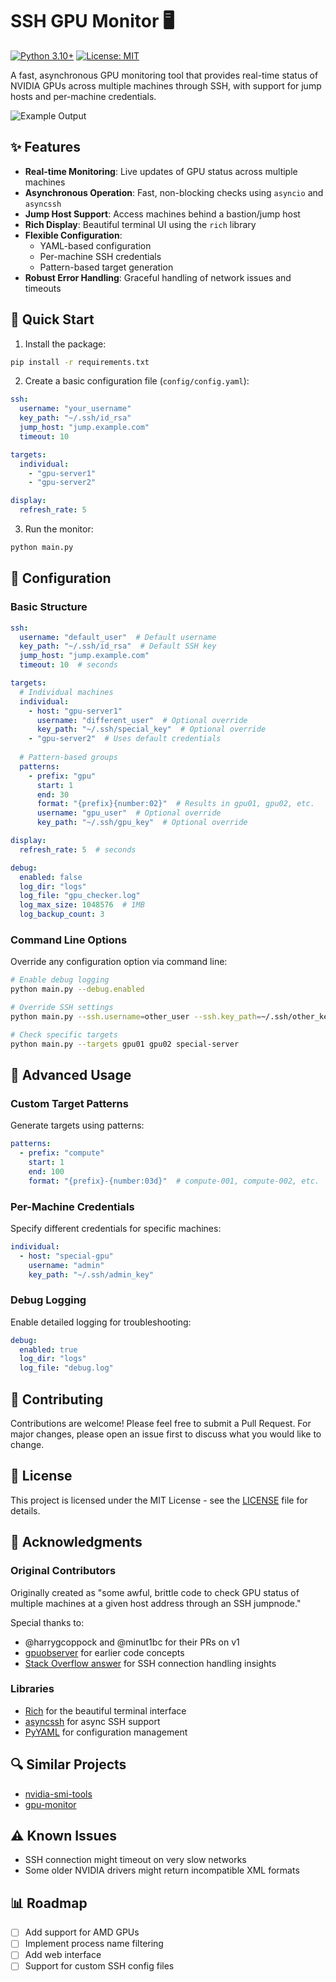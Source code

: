 # SSH GPU Monitor 🖥️ 
[![Python 3.10+](https://img.shields.io/badge/python-3.8+-blue.svg)](https://www.python.org/downloads/)
[![License: MIT](https://img.shields.io/badge/License-MIT-yellow.svg)](https://opensource.org/licenses/MIT)

A fast, asynchronous GPU monitoring tool that provides real-time status of NVIDIA GPUs across multiple machines through SSH, with support for jump hosts and per-machine credentials.

![Example Output](example_running.png)

## ✨ Features

- **Real-time Monitoring**: Live updates of GPU status across multiple machines
- **Asynchronous Operation**: Fast, non-blocking checks using `asyncio` and `asyncssh`
- **Jump Host Support**: Access machines behind a bastion/jump host
- **Rich Display**: Beautiful terminal UI using the `rich` library
- **Flexible Configuration**: 
  - YAML-based configuration
  - Per-machine SSH credentials
  - Pattern-based target generation
- **Robust Error Handling**: Graceful handling of network issues and timeouts

## 🚀 Quick Start

1. Install the package:
```bash
pip install -r requirements.txt
```

2. Create a basic configuration file (`config/config.yaml`):
```yaml
ssh:
  username: "your_username"
  key_path: "~/.ssh/id_rsa"
  jump_host: "jump.example.com"
  timeout: 10

targets:
  individual:
    - "gpu-server1"
    - "gpu-server2"

display:
  refresh_rate: 5
```

3. Run the monitor:
```bash
python main.py
```

## 📖 Configuration

### Basic Structure
```yaml
ssh:
  username: "default_user"  # Default username
  key_path: "~/.ssh/id_rsa"  # Default SSH key
  jump_host: "jump.example.com"
  timeout: 10  # seconds

targets:
  # Individual machines
  individual:
    - host: "gpu-server1"
      username: "different_user"  # Optional override
      key_path: "~/.ssh/special_key"  # Optional override
    - "gpu-server2"  # Uses default credentials
  
  # Pattern-based groups
  patterns:
    - prefix: "gpu"
      start: 1
      end: 30
      format: "{prefix}{number:02}"  # Results in gpu01, gpu02, etc.
      username: "gpu_user"  # Optional override
      key_path: "~/.ssh/gpu_key"  # Optional override

display:
  refresh_rate: 5  # seconds

debug:
  enabled: false
  log_dir: "logs"
  log_file: "gpu_checker.log"
  log_max_size: 1048576  # 1MB
  log_backup_count: 3
```

### Command Line Options
Override any configuration option via command line:
```bash
# Enable debug logging
python main.py --debug.enabled

# Override SSH settings
python main.py --ssh.username=other_user --ssh.key_path=~/.ssh/other_key

# Check specific targets
python main.py --targets gpu01 gpu02 special-server
```

## 🔧 Advanced Usage

### Custom Target Patterns
Generate targets using patterns:
```yaml
patterns:
  - prefix: "compute"
    start: 1
    end: 100
    format: "{prefix}-{number:03d}"  # compute-001, compute-002, etc.
```

### Per-Machine Credentials
Specify different credentials for specific machines:
```yaml
individual:
  - host: "special-gpu"
    username: "admin"
    key_path: "~/.ssh/admin_key"
```

### Debug Logging
Enable detailed logging for troubleshooting:
```yaml
debug:
  enabled: true
  log_dir: "logs"
  log_file: "debug.log"
```

## 🤝 Contributing

Contributions are welcome! Please feel free to submit a Pull Request. For major changes, please open an issue first to discuss what you would like to change.

## 📝 License

This project is licensed under the MIT License - see the [LICENSE](LICENSE) file for details.

## 🙏 Acknowledgments

### Original Contributors
Originally created as "some awful, brittle code to check GPU status of multiple machines at a given host address through an SSH jumpnode."

Special thanks to:
- @harrygcoppock and @minut1bc for their PRs on v1
- [gpuobserver](https://github.com/pawni/gpuobserver) for earlier code concepts
- [Stack Overflow answer](https://stackoverflow.com/a/36096801/7565759) for SSH connection handling insights

### Libraries
- [Rich](https://github.com/Textualize/rich) for the beautiful terminal interface
- [asyncssh](https://github.com/ronf/asyncssh) for async SSH support
- [PyYAML](https://pyyaml.org/) for configuration management

## 🔍 Similar Projects

- [nvidia-smi-tools](https://github.com/example/nvidia-smi-tools)
- [gpu-monitor](https://github.com/example/gpu-monitor)

## ⚠️ Known Issues

- SSH connection might timeout on very slow networks
- Some older NVIDIA drivers might return incompatible XML formats

## 📊 Roadmap

- [ ] Add support for AMD GPUs
- [ ] Implement process name filtering
- [ ] Add web interface
- [ ] Support for custom SSH config files
